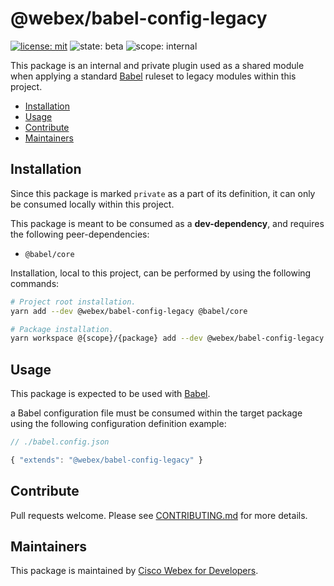 # @webex/babel-config-legacy

[![license: mit](https://img.shields.io/badge/License-Cisco-blueviolet?style=flat-square)](https://github.com/webex/webex-js-sdk/blob/master/LICENSE)
![state: beta](https://img.shields.io/badge/State\-Beta-blue?style=flat-square)
![scope: internal](https://img.shields.io/badge/Scope-Internal-red?style=flat-square)

This package is an internal and private plugin used as a shared module when applying a standard [Babel](https://babeljs.io/) ruleset to legacy modules within this project.

* [Installation](#installation)
* [Usage](#usage)
* [Contribute](#contribute)
* [Maintainers](#maintainers)

## Installation

Since this package is marked `private` as a part of its definition, it can only be consumed locally within this project.

This package is meant to be consumed as a **dev-dependency**, and requires the following peer-dependencies:

* `@babel/core`

Installation, local to this project, can be performed by using the following commands:

```bash
# Project root installation.
yarn add --dev @webex/babel-config-legacy @babel/core

# Package installation.
yarn workspace @{scope}/{package} add --dev @webex/babel-config-legacy @babel/core
```

## Usage

This package is expected to be used with [Babel](https://babeljs.io/).

a Babel configuration file must be consumed within the target package using the following configuration definition example:

```js
// ./babel.config.json

{ "extends": "@webex/babel-config-legacy" }
```

## Contribute

Pull requests welcome. Please see [CONTRIBUTING.md](https://github.com/webex/webex-js-sdk/blob/master/CONTRIBUTING.md) for more details.

## Maintainers

This package is maintained by [Cisco Webex for Developers](https://developer.webex.com/).
